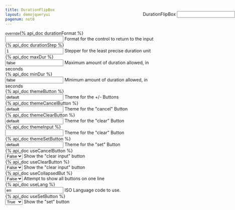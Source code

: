 ```yaml
---
title: DurationFlipBox
layout: demojqueryui
pagenum: not0
---
```




<div class="row">
<div class="col-sm-8">

<div class="form-group row">
	<div class="col-xs-3"><label><small>override</small>{% api_doc durationFormat %}</label></div>
	<div class="col-xs-9">
		<input class="form-control demopick" data-link="db" data-opt="overrideDurationFormat" value=''>
		<span class="help-block">Format for the control to return to the input</span>
	</div>
</div>

<div class="form-group row">
	<div class="col-xs-3"><label>{% api_doc durationStep %}</label></div>
	<div class="col-xs-9">
		<input class="form-control demopick" data-link="db" data-opt="durationStep" value='1'>
		<span class="help-block">Stepper for the least precise duration unit</span>
	</div>
</div>

<div class="form-group row">
	<div class="col-xs-3"><label>{% api_doc maxDur %}</label></div>
	<div class="col-xs-9">
		<input class="form-control demopick" data-link="db" data-opt="maxDur" value='false'>
		<span class="help-block">Maximum amount of duration allowed, in seconds</span>
	</div>
</div>

<div class="form-group row">
	<div class="col-xs-3"><label>{% api_doc minDur %}</label></div>
	<div class="col-xs-9">
		<input class="form-control demopick" data-link="db" data-opt="minDur" value='false'>
		<span class="help-block">Minimum amount of duration allowed, in seconds</span>
	</div>
</div>

<div class="form-group row">
	<div class="col-xs-3"><label>{% api_doc themeButton %}</label></div>
	<div class="col-xs-9">
		<input class="form-control demopick" data-link="db" data-opt="themeButton" value='default'>
		<span class="help-block">Theme for the +/- Buttons</span>
	</div>
</div>

<div class="form-group row">
	<div class="col-xs-3"><label>{% api_doc themeCancelButton %}</label></div>
	<div class="col-xs-9">
		<input class="form-control demopick" data-link="db" data-opt="themeCancelButton" value='default'>
		<span class="help-block">Theme for the "cancel" Button</span>
	</div>
</div>

<div class="form-group row">
	<div class="col-xs-3"><label>{% api_doc themeClearButton %}</label></div>
	<div class="col-xs-9">
		<input class="form-control demopick" data-link="db" data-opt="themeClearButton" value='default'>
		<span class="help-block">Theme for the "clear" Button</span>
	</div>
</div>

<div class="form-group row">
	<div class="col-xs-3"><label>{% api_doc themeInput %}</label></div>
	<div class="col-xs-9">
		<input class="form-control demopick" data-link="db" data-opt="themeInput" value=''>
		<span class="help-block">Theme for the "clear" Button</span>
	</div>
</div>

<div class="form-group row">
	<div class="col-xs-3"><label>{% api_doc themeSetButton %}</label></div>
	<div class="col-xs-9">
		<input class="form-control demopick" data-link="db" data-opt="themeSetButton" value='default'>
		<span class="help-block">Theme for the "set" Button</span>
	</div>
</div>

<div class="form-group row">
	<div class="col-xs-3"><label>{% api_doc useCancelButton %}</label></div>
	<div class="col-xs-9">
		<select class="form-control demopick" data-link="db" data-opt="useCancelButton">
			<option value="false">False</option>
			<option value="true">True</option>
		</select>
		<span class="help-block">Show the "clear input" button</span>
	</div>
</div>

<div class="form-group row">
	<div class="col-xs-3"><label>{% api_doc useClearButton %}</label></div>
	<div class="col-xs-9">
		<select class="form-control demopick" data-link="db" data-opt="useClearButton">
			<option value="false">False</option>
			<option value="true">True</option>
		</select>
		<span class="help-block">Show the "clear input" button</span>
	</div>
</div>

<div class="form-group row">
	<div class="col-xs-3"><label>{% api_doc useCollapsedBut %}</label></div>
	<div class="col-xs-9">
		<select class="form-control demopick" data-link="db" data-opt="useCollapsedBut">
			<option value="false">False</option>
			<option value="true">True</option>
		</select>
		<span class="help-block">Attempt to show all buttons on one line</span>
	</div>
</div>

<div class="form-group row">
	<div class="col-xs-3"><label>{% api_doc useLang %}</label></div>
	<div class="col-xs-9">
		<input class="form-control demopick" data-link="db" data-opt="useLang" value='en'>
		<span class="help-block">ISO Language code to use.</span>
	</div>
</div>

<div class="form-group row">
	<div class="col-xs-3"><label>{% api_doc useSetButton %}</label></div>
	<div class="col-xs-9">
		<select class="form-control demopick" data-link="db" data-opt="useSetButton">
			<option value="false">False</option>
			<option value="true" selected="selected">True</option>
		</select>
		<span class="help-block">Show the "set" button</span>
	</div>
</div>



</div>
<div class="col-sm-4" style="position:fixed; right:0; top:90px;">

<div class="form-group">
<label for="db">DurationFlipBox</label>
<input class="form-control" id="db" type="text" data-role="datebox" data-options='{"mode":"durationflipbox","useInline":true,"useInlineAlign":"center"}'>
</div>
</div>